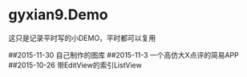 # gyxian9.Demo
这只是记录平时写的小DEMO，平时都可以复用

##2015-11-30 自己制作的图库
##2015-11-3  一个高仿大X点评的简易APP
##2015-10-26 带EditView的索引ListView
